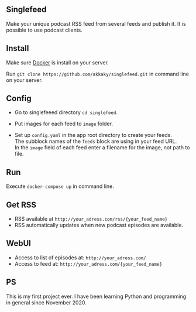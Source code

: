 ## Singlefeed
Make your unique podcast RSS feed from several feeds and publish it. It is possible to use podcast clients.

## Install 
Make sure [Docker](https://www.docker.com/) is install on your server.

Run `git clone https://github.com/akkaky/singlefeed.git` in command line on your server.

## Config
- Go to singlefeeed directory `cd singlefeed`.

- Put images for each feed to `image` folder. 

- Set up `config.yaml` in the app root directory to create your feeds.<br>
The subblock names of the `feeds` block are using in your feed URL.<br>
In the `image` field of each feed enter a filename for the image, not path to file.

## Run
Execute `docker-compose up` in command line.

## Get RSS
- RSS available at `http://your_adress.com/rss/{your_feed_name}`
- RSS automatically updates when new podcast episodes are available.

## WebUI
- Access to list of episodes at: `http://your_adress.com/`
- Access to feed at: `http://your_adress.com/{your_feed_name}`

## PS
This is my first project ever. I have been learning Python and programming in general since November 2020.
